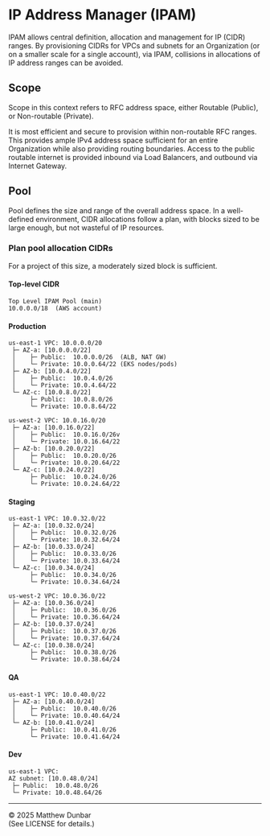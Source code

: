 # IP Address Manager (IPAM)

IPAM allows central definition, allocation and management for IP (CIDR) ranges.  By provisioning CIDRs for VPCs and subnets for an Organization (or on a smaller scale for a single account), via IPAM, collisions in allocations of IP address ranges can be avoided.

## Scope

Scope in this context refers to RFC address space, either Routable (Public), or Non-routable (Private).  

It is most efficient and secure to provision within non-routable RFC ranges.  This provides ample IPv4 address space sufficient for an entire Organization while also providing routing boundaries.  Access to the public routable internet is provided inbound via Load Balancers, and outbound via Internet Gateway.

## Pool

Pool defines the size and range of the overall address space.  In a well-defined environment, CIDR allocations follow a plan, with blocks sized to be large enough, but not wasteful of IP resources.

### Plan pool allocation CIDRs

For a project of this size, a moderately sized block is sufficient.

#### Top-level CIDR

```text
Top Level IPAM Pool (main)
10.0.0.0/18  (AWS account)
```

#### Production

```test
us-east-1 VPC: 10.0.0.0/20
 ├─ AZ-a: [10.0.0.0/22]
 │    ├─ Public:  10.0.0.0/26  (ALB, NAT GW)
 │    └─ Private: 10.0.0.64/22 (EKS nodes/pods)
 ├─ AZ-b: [10.0.4.0/22]
 │    ├─ Public:  10.0.4.0/26
 │    └─ Private: 10.0.4.64/22
 └─ AZ-c: [10.0.8.0/22]
      ├─ Public:  10.0.8.0/26
      └─ Private: 10.0.8.64/22

us-west-2 VPC: 10.0.16.0/20
 ├─ AZ-a: [10.0.16.0/22]
 │    ├─ Public:  10.0.16.0/26v
 │    └─ Private: 10.0.16.64/22
 ├─ AZ-b: [10.0.20.0/22]
 │    ├─ Public:  10.0.20.0/26
 │    └─ Private: 10.0.20.64/22
 └─ AZ-c: [10.0.24.0/22]
      ├─ Public:  10.0.24.0/26
      └─ Private: 10.0.24.64/22
```

#### Staging

```text
us-east-1 VPC: 10.0.32.0/22
 ├─ AZ-a: [10.0.32.0/24]
 │    ├─ Public:  10.0.32.0/26
 │    └─ Private: 10.0.32.64/24
 ├─ AZ-b: [10.0.33.0/24]
 │    ├─ Public:  10.0.33.0/26
 │    └─ Private: 10.0.33.64/24
 └─ AZ-c: [10.0.34.0/24]
      ├─ Public:  10.0.34.0/26
      └─ Private: 10.0.34.64/24

us-west-2 VPC: 10.0.36.0/22
 ├─ AZ-a: [10.0.36.0/24]
 │    ├─ Public:  10.0.36.0/26
 │    └─ Private: 10.0.36.64/24
 ├─ AZ-b: [10.0.37.0/24]
 │    ├─ Public:  10.0.37.0/26
 │    └─ Private: 10.0.37.64/24
 └─ AZ-c: [10.0.38.0/24]
      ├─ Public:  10.0.38.0/26
      └─ Private: 10.0.38.64/24
```

#### QA

```text
us-east-1 VPC: 10.0.40.0/22
 ├─ AZ-a: [10.0.40.0/24]
 │    ├─ Public:  10.0.40.0/26
 │    └─ Private: 10.0.40.64/24
 └─ AZ-b: [10.0.41.0/24]
      ├─ Public:  10.0.41.0/26
      └─ Private: 10.0.41.64/24
```

#### Dev

```text
us-east-1 VPC: 
AZ subnet: [10.0.48.0/24]
 ├─ Public:  10.0.48.0/26
 └─ Private: 10.0.48.64/26
```

---

© 2025 Matthew Dunbar  
(See LICENSE for details.)
